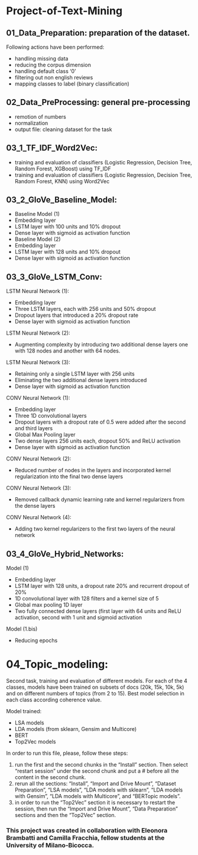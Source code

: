 # Project-of-Text-Mining

## 01_Data_Preparation: preparation of the dataset. 

Following actions have been performed:

-	 handling missing data
-	 reducing the corpus dimension
-	 handling default class ‘0’
-	 filtering out non english reviews
-	 mapping classes to label (binary classification)

## 02_Data_PreProcessing: general pre-processing

-	remotion of numbers
-	normalization
-	output file: cleaning dataset for the task

## 03_1_TF_IDF_Word2Vec:

-	training and evaluation of classifiers (Logistic Regression, Decision Tree, Random Forest, XGBoost) using TF_IDF 
-	training and evaluation of classifiers (Logistic Regression, Decision Tree, Random Forest, KNN) using Word2Vec

## 03_2_GloVe_Baseline_Model:

-	Baseline Model (1)
-	Embedding layer
-	LSTM layer with 100 units and 10% dropout 
-	Dense layer with sigmoid as activation function
-	Baseline Model (2)
-	Embedding layer
-	LSTM layer with 128 units and 10% dropout 
-	Dense layer with sigmoid as activation function

## 03_3_GloVe_LSTM_Conv:

LSTM Neural Network (1):

-	Embedding layer
-	Three LSTM layers, each with 256 units and 50% dropout
-	Dropout layers that introduced a 20% dropout rate 
-	Dense layer with sigmoid as activation function

LSTM Neural Network (2):

-	Augmenting complexity by introducing two additional dense layers one with 128 nodes and another with 64 nodes.

LSTM Neural Network (3):

-	Retaining only a single LSTM layer with 256 units
-	Eliminating the two additional dense layers introduced
-	Dense layer with sigmoid as activation function
  
CONV Neural Network (1):

-	Embedding layer
-	Three 1D convolutional layers 
-	Dropout layers with a dropout rate of 0.5 were added after the second and third layers
-	Global Max Pooling layer 
-	Two dense layers 256 units each, dropout 50% and ReLU activation
-	Dense layer with sigmoid as activation function

CONV Neural Network (2):
  
-	Reduced number of nodes in the layers and incorporated kernel regularization into the final two dense layers
  
CONV Neural Network (3):

-	Removed callback dynamic learning rate and kernel regularizers from the dense layers
  
CONV Neural Network (4):

-	Adding two kernel regularizers to the first two layers of the neural network 

## 03_4_GloVe_Hybrid_Networks:

Model (1)
-	Embedding layer
-	LSTM layer with 128 units, a dropout rate 20% and recurrent dropout of 20% 
-	1D convolutional layer with 128 filters and a kernel size of 5 
-	Global max pooling 1D layer
-	Two fully connected dense layers (first layer with 64 units and ReLU activation, second with 1 unit and sigmoid activation

Model (1.bis)
-	Reducing epochs 


# 04_Topic_modeling:

Second task, training and evaluation of different models. 
For each of the 4 classes, models have been trained on subsets of docs (20k, 15k, 10k, 5k) and on different numbers of topics (from 2 to 15).
Best model selection in each class according coherence value.

Model trained:
-	LSA models 
-	LDA models (from sklearn, Gensim and Multicore)
-	BERT
-	Top2Vec models

In order to run this file, please, follow these steps:

1.	run the first and the second chunks in the “Install” section. Then select “restart session” under the second chunk and put a # before all the content in the second chunk.
2.	rerun all the sections: “Install”, “Import and Drive Mount”, “Dataset Preparation”, “LSA models”, “LDA models with sklearn”, “LDA models with Gensim”, “LDA models with Multicore”, and “BERTopic models”.
3.	in order to run the “Top2Vec” section it is necessary to restart the session, then run the “Import and Drive Mount”, “Data Preparation” sections and then the “Top2Vec” section.

### This project was created in collaboration with Eleonora Brambatti and Camilla Fracchia, fellow students at the University of Milano-Bicocca.

